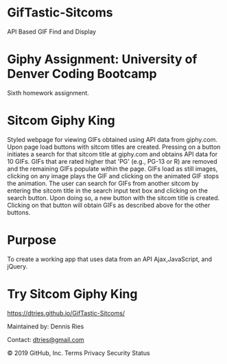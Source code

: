 # GifTastic-Sitcoms
API Based GIF Find and Display

# Giphy Assignment: University of Denver Coding Bootcamp
Sixth homework assignment.

# Sitcom Giphy King
Styled webpage for viewing GIFs obtained using API data from giphy.com. Upon page load buttons with sitcom titles are created. Pressing on a button initiates a search for that sitcom title at giphy.com and obtains API data for 10 GIFs. GIFs that are rated higher that 'PG' (e.g., PG-13 or R) are removed and the remaining GIFs populate within the page. GIFs load as still images, clicking on any image plays the GIF and clicking on the animated GIF stops the animation. The user can search for GIFs from another sitcom by entering the sitcom title in the search input text box and clicking on the search button. Upon doing so, a new button with the sitcom title is created. Clicking on that button will obtain GIFs as described above for the other buttons.

# Purpose
To create a working app that uses data from an API Ajax,JavaScript, and jQuery.

# Try Sitcom Giphy King
https://dtries.github.io/GifTastic-Sitcoms/

Maintained by:
Dennis Ries

Contact: dtries@gmail.com

© 2019 GitHub, Inc.
Terms
Privacy
Security
Status

